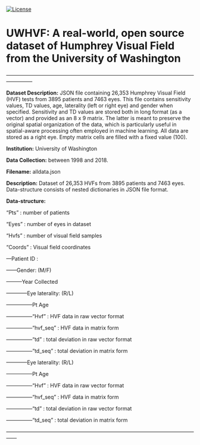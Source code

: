 [![License](https://img.shields.io/badge/License-BSD%203--Clause-blue.svg)](https://opensource.org/licenses/BSD-3-Clause)


# UWHVF: A real-world, open source dataset of Humphrey Visual Field from the University of Washington


—————————————————————————————————————————

**Dataset Description:** JSON file containing 26,353 Humphrey Visual Field (HVF) tests from 3895 patients and 7463 eyes. This file contains sensitivity values, TD values, age, laterality (left or right eye) and gender when specified. Sensitivity and TD values are stored both in long format (as a vector) and provided as an 8 x 9 matrix. The latter is meant to preserve the original spatial organization of the data, which is particularly useful in spatial-aware processing often employed in machine learning. All data are stored as a right eye. Empty matrix cells are filled with a fixed value (100).

**Institution:** University of Washington

**Data Collection:** between 1998 and 2018.

**Filename:** alldata.json

**Description:** Dataset of 26,353 HVFs from 3895 patients and 7463 eyes. Data-structure consists of nested dictionaries in JSON file format. 

**Data-structure:**

“Pts” : number of patients

“Eyes” : number of eyes in dataset

“Hvfs” : number of visual field samples 

“Coords” : Visual field coordinates 

—Patient ID :

——Gender: (M/F)

———Year Collected

————Eye laterality: (R/L)

—————Pt Age 

—————“Hvf” : HVF data in raw vector format

—————“hvf_seq” : HVF data in matrix form

—————“td” : total deviation in raw vector format

—————“td_seq” : total deviation in matrix form

————Eye laterality: (R/L)

—————Pt Age 

—————“Hvf” : HVF data in raw vector format

—————“hvf_seq” : HVF data in matrix form

—————“td” : total deviation in raw vector format

—————“td_seq” : total deviation in matrix form

——————————————————————————————————————


